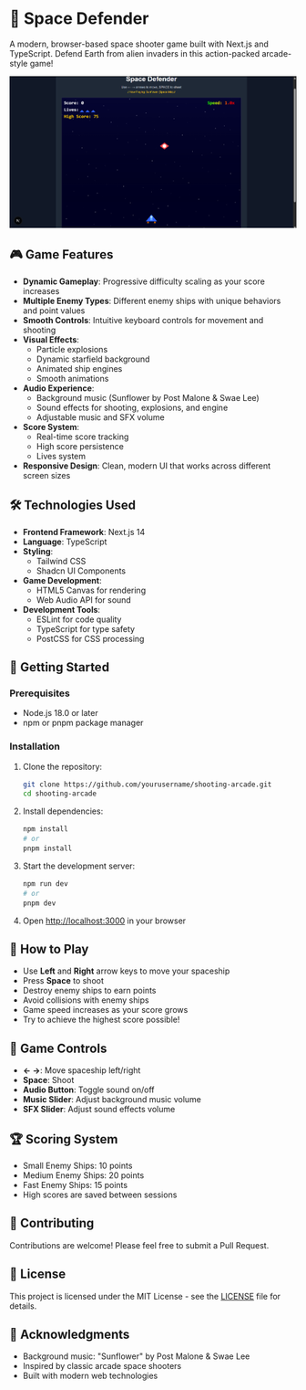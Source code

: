 # 🚀 Space Defender

A modern, browser-based space shooter game built with Next.js and TypeScript. Defend Earth from alien invaders in this action-packed arcade-style game!

![Space Defender Game](public/images/shooting.png)

## 🎮 Game Features

- **Dynamic Gameplay**: Progressive difficulty scaling as your score increases
- **Multiple Enemy Types**: Different enemy ships with unique behaviors and point values
- **Smooth Controls**: Intuitive keyboard controls for movement and shooting
- **Visual Effects**:
  - Particle explosions
  - Dynamic starfield background
  - Animated ship engines
  - Smooth animations
- **Audio Experience**:
  - Background music (Sunflower by Post Malone & Swae Lee)
  - Sound effects for shooting, explosions, and engine
  - Adjustable music and SFX volume
- **Score System**:
  - Real-time score tracking
  - High score persistence
  - Lives system
- **Responsive Design**: Clean, modern UI that works across different screen sizes

## 🛠️ Technologies Used

- **Frontend Framework**: Next.js 14
- **Language**: TypeScript
- **Styling**:
  - Tailwind CSS
  - Shadcn UI Components
- **Game Development**:
  - HTML5 Canvas for rendering
  - Web Audio API for sound
- **Development Tools**:
  - ESLint for code quality
  - TypeScript for type safety
  - PostCSS for CSS processing

## 🚀 Getting Started

### Prerequisites

- Node.js 18.0 or later
- npm or pnpm package manager

### Installation

1. Clone the repository:

   ```bash
   git clone https://github.com/yourusername/shooting-arcade.git
   cd shooting-arcade
   ```

2. Install dependencies:

   ```bash
   npm install
   # or
   pnpm install
   ```

3. Start the development server:

   ```bash
   npm run dev
   # or
   pnpm dev
   ```

4. Open [http://localhost:3000](http://localhost:3000) in your browser

## 🎯 How to Play

- Use **Left** and **Right** arrow keys to move your spaceship
- Press **Space** to shoot
- Destroy enemy ships to earn points
- Avoid collisions with enemy ships
- Game speed increases as your score grows
- Try to achieve the highest score possible!

## 🎨 Game Controls

- **← →**: Move spaceship left/right
- **Space**: Shoot
- **Audio Button**: Toggle sound on/off
- **Music Slider**: Adjust background music volume
- **SFX Slider**: Adjust sound effects volume

## 🏆 Scoring System

- Small Enemy Ships: 10 points
- Medium Enemy Ships: 20 points
- Fast Enemy Ships: 15 points
- High scores are saved between sessions

## 🤝 Contributing

Contributions are welcome! Please feel free to submit a Pull Request.

## 📝 License

This project is licensed under the MIT License - see the [LICENSE](LICENSE) file for details.

## 🙏 Acknowledgments

- Background music: "Sunflower" by Post Malone & Swae Lee
- Inspired by classic arcade space shooters
- Built with modern web technologies
